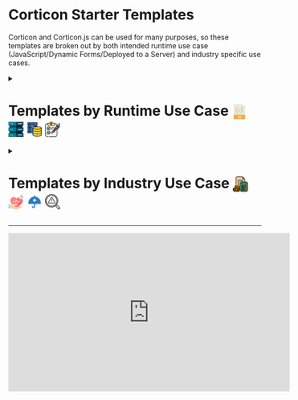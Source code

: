 # Corticon Starter Templates

Corticon and Corticon.js can be used for many purposes, so these templates are broken out by both intended runtime use case (JavaScript/Dynamic Forms/Deployed to a Server) and industry specific use cases. 

<details><summary align="left"><h1>Templates by Runtime Use Case <img src="assets/javascript.png" style="vertical-align:middle" height="30"> <img src="assets/server.png" style="vertical-align:middle" height="30"> <img src="assets/database-storage.png" style="vertical-align:middle" height="30"> <img src="assets/checklist.png" style="vertical-align:middle" height="30"></h1></summary>
  

<div align="left">
  <h3>Classic Templates</h3>
    <b>Rule Project templates for use in Corticon Studio and deployed to a Corticon Server</b> 
   <br><b><a href="https://corticon.github.io/templates/#/classic-templates/Calculate-Compound-Interest/README.md">Calculate Compound Interest</a></b> 
  <br><b><a href="https://corticon.github.io/templates/#/classic-templates/Commission-Calculations/README.md">Commission Calculations</a></b> 
  <br><b><a href="https://corticon.github.io/templates/#/classic-templates/Hazardous-Gas/README.md">Hazardous Gas First Order Decay</a></b> 
  <br><b><a href="https://corticon.github.io/templates/#/classic-templates/IPv4-Validation/README.md">IPv4 Validation</a></b> 
  <br><b><a href="https://corticon.github.io/templates/#/classic-templates/Matchmaking/README.md">Matchmaking</a></b> 
  <br><b><a href="https://corticon.github.io/templates/#/classic-templates/Oyster-Harvesting/README.md">Oyster Harvesting</a></b> 
  <br><b><a href="https://corticon.github.io/templates/#/classic-templates/Postage-Calculation/README.md">Postage Calculation</a></b> 
  <br><b><a href="https://corticon.github.io/templates/#/classic-templates/Sunrise-Sunset-REST-API/README.md">Sunrise Sunset REST API</a></b> 
  <br><b><a href="https://corticon.github.io/templates/#/classic-templates/Who-is-Heir-to-throne/README.md">Who will be the heir to the throne</a></b> 
  <br><b><a href="https://corticon.github.io/templates/#/classic-templates/Who-Won-The-Race/README.md">Who won the race</a></b> 
  <br><b><a href="https://corticon.github.io/templates/#/classic-templates/Working-Days/README.md">Work Scheduling Outside of Weekends and Holidays</a></b> 
  <br><b><a href="https://corticon.github.io/templates/#/classic-templates/Pharmaceutical-Dosing/README.md">Pharmaceutical Dosing</a></b> 
  <br><b><a href="https://corticon.github.io/templates/#/classic-templates/Iterating-Collections/README.md">Grouping together like-collections of entities</a></b> 

<h3>Serverless Templates</h3>
      <b>Rule Project templates for use in Corticon.js Studio, and generated into a JavaScript Decision Function</b> 
  <br><b><a href="https://corticon.github.io/templates/#/js-templates/Calculate-Compound-Interest/README.md">Calculate Compound Interest</a></b> 
  <br><b><a href="https://corticon.github.io/templates/#/js-templates/Commission-Calculations/README.md">Commission Calculations</a></b> 
  <br><b><a href="https://corticon.github.io/templates/#/js-templates/Hazardous-Gas/README.md">Hazardous Gas First Order Decay</a></b> 
  <br><b><a href="https://corticon.github.io/templates/#/js-templates/IPv4-Validation/README.md">IPv4 Validation</a></b> 
  <br><b><a href="https://corticon.github.io/templates/#/js-templates/Matchmaking/README.md">Matchmaking</a></b> 
  <br><b><a href="https://corticon.github.io/templates/#/js-templates/Who-Won-The-Race/README.md">Who won the race</a></b> 

<h3>Dynamic Form Templates</h3>
      <b>Rule Project templates for use in Corticon.js Studio, and generated into a JavaScript Decision Function driving client-side dynamic form behavior</b> 
  <br><b><a href="https://corticon.github.io/templates/#/form-templates/Car-Insurance/README.md">Car Insurance Application</a></b> 
  <br><b><a href="https://corticon.github.io/templates/#/form-templates/Conference-Registration/README.md">Registration for a conference</a></b> 
  <br><b><a href="https://corticon.github.io/templates/#/form-templates/Country-State-City-Selector/README.md">Country State City Selector</a></b> 
  <br><b><a href="https://corticon.github.io/templates/#/form-templates/Diabetes-Risk-Score-(Type-2)/README.md">Type 2 Diabetes Risk</a></b> 
  <br><b><a href="https://corticon.github.io/templates/#/form-templates/Plant-Clinic/README.md">Garden Plant Doctor</a></b> 
  <br><b><a href="https://corticon.github.io/templates/#/form-templates/Select-Vehicle-Model-Make-Year/README.md">Select Vehicle Model based on make, year based on both</a></b> 
  <br><b><a href="https://corticon.github.io/templates/#/form-templates/US-2021-Income-Tax-Calculator/README.md">Calculate Income Tax Bill for 2021</a></b> 
</div>


<br><hr>

</details>

<details>
  <summary align="left"><h1>Templates by Industry Use Case <img src="assets/budget.png" style="vertical-align:middle" height="30">
<img src="assets/healthcare.png" style="vertical-align:middle" height="30">
<img src="assets/protection.png" style="vertical-align:middle" height="30">
<img src="assets/risks.png" style="vertical-align:middle" height="30"></h1></summary>

<div align="center">

</div>

<br><hr>

</details>

---

<iframe width="560" height="315" src="https://www.youtube.com/embed/J4Mizdn3cEk" title="YouTube video player" frameborder="0" allow="accelerometer; autoplay; clipboard-write; encrypted-media; gyroscope; picture-in-picture; web-share" allowfullscreen></iframe>

<!-- ## Corticon Starter Rule Vocabularies

These are pre-built rule vocabularies, generated from JSON schemas and other data model representations of openly available ontologies. 
 -->



